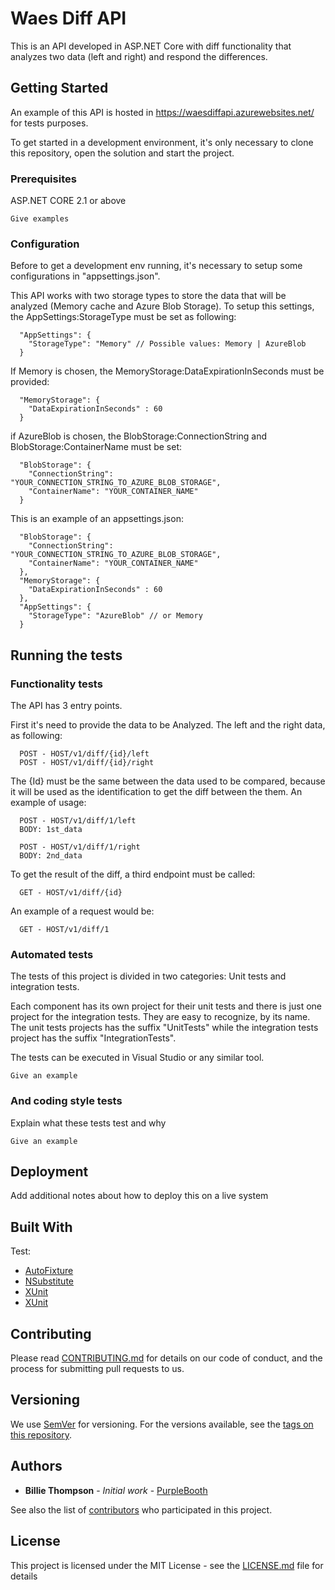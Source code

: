 # Waes Diff API

This is an API developed in ASP.NET Core with diff functionality that analyzes two data (left and right) and respond the differences.

## Getting Started

An example of this API is hosted in https://waesdiffapi.azurewebsites.net/ for tests purposes.

To get started in a development environment, it's only necessary to clone this repository, open the solution and start the project.

### Prerequisites

ASP.NET CORE 2.1 or above

```
Give examples
```

### Configuration

Before to get a development env running, it's necessary to setup some configurations in "appsettings.json".

This API works with two storage types to store the data that will be analyzed (Memory cache and Azure Blob Storage). To setup this settings, the AppSettings:StorageType must be set as following:

```
  "AppSettings": {
    "StorageType": "Memory" // Possible values: Memory | AzureBlob
  }
```

If Memory is chosen, the MemoryStorage:DataExpirationInSeconds must be provided:

```
  "MemoryStorage": {
    "DataExpirationInSeconds" : 60
  }
```

if AzureBlob is chosen, the BlobStorage:ConnectionString and BlobStorage:ContainerName must be set:

```
  "BlobStorage": {
    "ConnectionString": "YOUR_CONNECTION_STRING_TO_AZURE_BLOB_STORAGE", 
    "ContainerName": "YOUR_CONTAINER_NAME"
  }
```

This is an example of an appsettings.json:

```
  "BlobStorage": {
    "ConnectionString": "YOUR_CONNECTION_STRING_TO_AZURE_BLOB_STORAGE", 
    "ContainerName": "YOUR_CONTAINER_NAME"
  },
  "MemoryStorage": {
    "DataExpirationInSeconds" : 60
  },
  "AppSettings": {
    "StorageType": "AzureBlob" // or Memory
  }
```

## Running the tests

### Functionality tests

The API has 3 entry points. 

First it's need to provide the data to be Analyzed. The left and the right data, as following:

```
  POST - HOST/v1/diff/{id}/left
  POST - HOST/v1/diff/{id}/right
```

The {Id} must be the same between the data used to be compared, because it will be used as the identification to get the diff between the them. An example of usage:

```
  POST - HOST/v1/diff/1/left
  BODY: 1st_data
  
  POST - HOST/v1/diff/1/right
  BODY: 2nd_data
```

To get the result of the diff, a third endpoint must be called:

```
  GET - HOST/v1/diff/{id}
```

An example of a request would be:

```
  GET - HOST/v1/diff/1
```

### Automated tests

The tests of this project is divided in two categories: Unit tests and integration tests. 

Each component has its own project for their unit tests and there is just one project for the integration tests. They are easy to recognize, by its name. The unit tests projects has the suffix "UnitTests" while the integration tests project has the suffix "IntegrationTests".

The tests can be executed in Visual Studio or any similar tool.

```
Give an example
```

### And coding style tests

Explain what these tests test and why

```
Give an example
```

## Deployment

Add additional notes about how to deploy this on a live system

## Built With

Test:
* [AutoFixture](https://github.com/AutoFixture/AutoFixture) 
* [NSubstitute](https://github.com/nsubstitute/NSubstitute) 
* [XUnit](https://github.com/xunit/xunit) 
* [XUnit](https://github.com/fluentassertions/fluentassertions) 

## Contributing

Please read [CONTRIBUTING.md](https://gist.github.com/PurpleBooth/b24679402957c63ec426) for details on our code of conduct, and the process for submitting pull requests to us.

## Versioning

We use [SemVer](http://semver.org/) for versioning. For the versions available, see the [tags on this repository](https://github.com/your/project/tags). 

## Authors

* **Billie Thompson** - *Initial work* - [PurpleBooth](https://github.com/PurpleBooth)

See also the list of [contributors](https://github.com/your/project/contributors) who participated in this project.

## License

This project is licensed under the MIT License - see the [LICENSE.md](LICENSE.md) file for details
